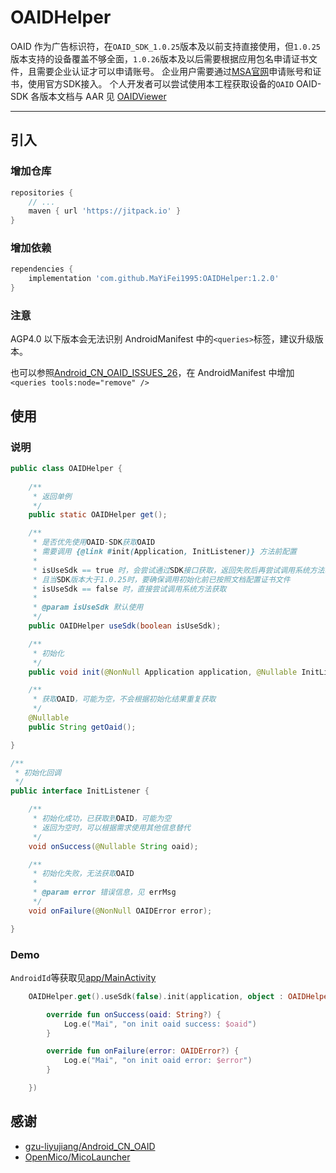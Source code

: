# OAIDHelper

OAID 作为广告标识符，在`OAID_SDK_1.0.25`版本及以前支持直接使用，但`1.0.25`版本支持的设备覆盖不够全面，`1.0.26`版本及以后需要根据应用包名申请证书文件，且需要企业认证才可以申请账号。
企业用户需要通过[MSA官网](http://www.msa-alliance.cn/)申请账号和证书，使用官方SDK接入。
个人开发者可以尝试使用本工程获取设备的`OAID`
OAID-SDK 各版本文档与 AAR 见 [OAIDViewer](https://github.com/MaYiFei1995/OAIDViewer)

---

## 引入

### 增加仓库
```groovy
repositories {
    // ...
    maven { url 'https://jitpack.io' }
}
```

### 增加依赖
```groovy
rependencies {
    implementation 'com.github.MaYiFei1995:OAIDHelper:1.2.0'
}
```

### 注意

AGP4.0 以下版本会无法识别 AndroidManifest 中的`<queries>`标签，建议升级版本。

也可以参照[Android_CN_OAID_ISSUES_26](https://github.com/gzu-liyujiang/Android_CN_OAID/issues/26#issuecomment-854419703)，在 AndroidManifest 中增加 `<queries tools:node="remove" />`

## 使用

### 说明

```java
public class OAIDHelper {
    
    /**
     * 返回单例
     */
    public static OAIDHelper get();

    /**
     * 是否优先使用OAID-SDK获取OAID
     * 需要调用 {@link #init(Application, InitListener)} 方法前配置
     *
     * isUseSdk == true 时，会尝试通过SDK接口获取，返回失败后再尝试调用系统方法获取
     * 且当SDK版本大于1.0.25时，要确保调用初始化前已按照文档配置证书文件
     * isUseSdk == false 时，直接尝试调用系统方法获取
     *
     * @param isUseSdk 默认使用
     */
    public OAIDHelper useSdk(boolean isUseSdk);

    /**
     * 初始化
     */
    public void init(@NonNull Application application, @Nullable InitListener initListener);

    /**
     * 获取OAID，可能为空，不会根据初始化结果重复获取
     */
    @Nullable
    public String getOaid();

}
```

```java
/**
 * 初始化回调
 */
public interface InitListener {

    /**
     * 初始化成功，已获取到OAID，可能为空
     * 返回为空时，可以根据需求使用其他信息替代
     */
    void onSuccess(@Nullable String oaid);

    /**
     * 初始化失败，无法获取OAID
     *
     * @param error 错误信息，见 errMsg
     */
    void onFailure(@NonNull OAIDError error);

}
```

### Demo
`AndroidId`等获取见[app/MainActivity](./app/src/main/java/com/mai/oaid/demo/MainActivity.kt)
```kotlin    
    OAIDHelper.get().useSdk(false).init(application, object : OAIDHelper.InitListener {

        override fun onSuccess(oaid: String?) {
            Log.e("Mai", "on init oaid success: $oaid")
        }

        override fun onFailure(error: OAIDError?) {
            Log.e("Mai", "on init oaid error: $error")
        }

    })
```

## 感谢

+ [gzu-liyujiang/Android_CN_OAID](https://github.com/gzu-liyujiang/Android_CN_OAID)
+ [OpenMico/MicoLauncher](https://github.com/OpenMico/MicoLauncher)
